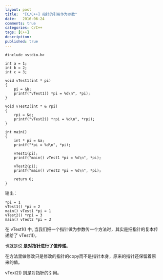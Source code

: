```yaml
---
layout: post
title:  "[C/C++] 指针的引用作为参数"
date:   2016-06-24
comments: true
categories: C/C++
tags: [C++]
description:
published: true
---
```




```
#include <stdio.h>

int a = 1;
int b = 2;
int c = 3;

void vTest1(int * pi)
{
    pi = &b;
    printf("vTest1() *pi = %d\n", *pi);
}

void vTest2(int * & rpi)
{
    rpi = &c;
    printf("vTest2() *rpi = %d\n", *rpi);
}

int main()
{
    int * pi = &a;
    printf("*pi = %d\n", *pi);

    vTest1(pi);
    printf("main() vTest1 *pi = %d\n", *pi);

    vTest2(pi);
    printf("main() vTest2 *pi = %d\n", *pi);

    return 0;
}
```

输出：

```
*pi = 1
vTest1() *pi = 2
main() vTest1 *pi = 1
vTest2() *rpi = 3
main() vTest2 *pi = 3
```

在 vTest1() 中, 当我们把一个指针做为参数传一个方法时，其实是把指针的复本传递给了 vTest1()，

也就是说 **是对指针进行了值传递**。

在方法里做修改只是修改的指针的copy而不是指针本身，原来的指针还保留着原来的值。

vText2() 则是对指针的引用。
